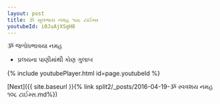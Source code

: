 ```yaml
---
layout: post
title: ૐ સુલભાય નમહ ૧૦૮ ટાઈમ્સ
youtubeId: i0JuAjXSgH8
---
```

 
 
 ૐ જળોધભાવયા નમહ  
 
 -  પ્રલયના પાણીમાંથી કોણ ગુલાબ 
 
  
 
  
 
 
 
 
 
 


{% include youtubePlayer.html id=page.youtubeId %}
 
[Next]({{ site.baseurl }}{% link  split2/_posts/2016-04-19-ૐ સ્વવશય નમહ ૧૦૮ ટાઈમ્સ.md%})
 
